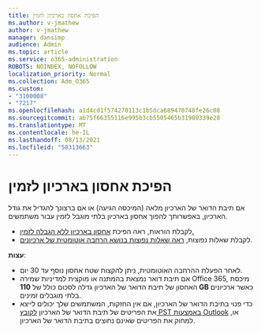 ```yaml
---
title: הפיכת אחסון בארכיון לזמין
ms.author: v-jmathew
author: v-jmathew
manager: dansimp
audience: Admin
ms.topic: article
ms.service: o365-administration
ROBOTS: NOINDEX, NOFOLLOW
localization_priority: Normal
ms.collection: Adm_O365
ms.custom:
- "3100008"
- "7217"
ms.openlocfilehash: a1d4cd1f574270113c1b5dca689470748fe26c08
ms.sourcegitcommit: ab75f66355116e995b3cb5505465b31989339e28
ms.translationtype: MT
ms.contentlocale: he-IL
ms.lasthandoff: 08/13/2021
ms.locfileid: "58313663"
---
```

# <a name="enable-auto-expanding-archiving"></a>הפיכת אחסון בארכיון לזמין

אם תיבת הדואר של הארכיון מלאה (המיכסה הגיעה) או אם ברצונך להגדיל את גודל הארכיון, באפשרותך להפוך אחסון בארכיון בלתי מוגבל לזמין עבור משתמשים.

- לקבלת הוראות, ראה הפיכת [אחסון בארכיון ללא הגבלה לזמין.](https://docs.microsoft.com/office365/securitycompliance/enable-unlimited-archiving)
- לקבלת שאלות נפוצות, [ראה שאלות נפוצות בנושא הרחבה אוטומטית של ארכיונים](https://blogs.technet.microsoft.com/exchange/2018/04/09/office-365-auto-expanding-archives-faq/).

**עצות**:

- לאחר הפעלת ההרחבה האוטומטית, ניתן להקצות שטח אחסון נוסף עד 30 יום.
- אם תיבת דואר נמצאת בהמתנה או מוקצית למדיניות שמירה Office 365, מיכסת האחסון של תיבת הדואר של הארכיון גדלה לסכום כולל של **110 GB** כאשר ארכיונים בלתי מוגבלים זמינים.
- כדי פנוי בתיבת הדואר של הארכיון, אם אין החזקות, המשתמשים שלך יכולים לייצא את הפריטים של תיבת הדואר של הארכיון [לקובץ PST באמצעות Outlook](https://support.office.com/article/Export-or-backup-email-contacts-and-calendar-to-an-Outlook-pst-file-14252b52-3075-4e9b-be4e-ff9ef1068f91) או, למחוק את הפריטים שאינם נחוצים בתיבת הדואר של הארכיון.
